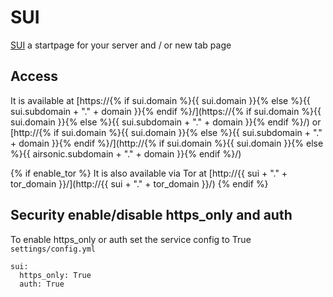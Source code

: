 # SUI

[SUI](https://gitlab.com/WillFantom/sui) a startpage for your server and / or new tab page

## Access

It is available at [https://{% if sui.domain %}{{ sui.domain }}{% else %}{{ sui.subdomain + "." + domain }}{% endif %}/](https://{% if sui.domain %}{{ sui.domain }}{% else %}{{ sui.subdomain + "." + domain }}{% endif %}/) or [http://{% if sui.domain %}{{ sui.domain }}{% else %}{{ sui.subdomain + "." + domain }}{% endif %}/](http://{% if sui.domain %}{{ sui.domain }}{% else %}{{ airsonic.subdomain + "." + domain }}{% endif %}/)

{% if enable_tor %}
It is also available via Tor at [http://{{ sui + "." + tor_domain }}/](http://{{ sui + "." + tor_domain }}/)
{% endif %}

## Security enable/disable https_only and auth

To enable https_only or auth set the service config to True
`settings/config.yml`

```
sui:
  https_only: True
  auth: True
```
